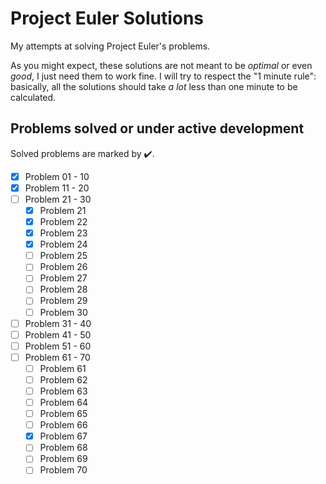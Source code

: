 # Project Euler Solutions

My attempts at solving Project Euler's problems.

As you might expect, these solutions are not meant to be _optimal_ or even _good_, I just need them to work fine. I will try to respect the "1 minute rule": basically, all the solutions should take _a lot_ less than one minute to be calculated.

## Problems solved or under active development

Solved problems are marked by :heavy_check_mark:.

- [x] Problem 01 - 10
- [x] Problem 11 - 20
- [ ] Problem 21 - 30
  - [x] Problem 21
  - [x] Problem 22
  - [x] Problem 23
  - [x] Problem 24
  - [ ] Problem 25
  - [ ] Problem 26
  - [ ] Problem 27
  - [ ] Problem 28
  - [ ] Problem 29
  - [ ] Problem 30
- [ ] Problem 31 - 40
- [ ] Problem 41 - 50
- [ ] Problem 51 - 60
- [ ] Problem 61 - 70
  - [ ] Problem 61
  - [ ] Problem 62
  - [ ] Problem 63
  - [ ] Problem 64
  - [ ] Problem 65
  - [ ] Problem 66
  - [x] Problem 67
  - [ ] Problem 68
  - [ ] Problem 69
  - [ ] Problem 70

